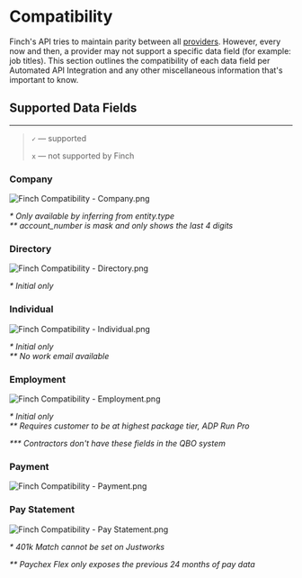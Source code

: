 # Compatibility

Finch's API tries to maintain parity between all [providers](./Providers.md). However, every now and then, a provider may not support a specific data field (for example: job titles). This section outlines the compatibility of each data field per Automated API Integration and any other miscellaneous information that's important to know.

## Supported Data Fields

---

<!-- theme: info -->

> `✓` — supported
>
> `x` — not supported by Finch

### Company
![Finch Compatibility - Company.png](https://stoplight.io/api/v1/projects/cHJqOjEzNjY0/images/AEtHZ61QXIA)


<p><i>* Only available by inferring from entity.type</i><br>
<i>** account_number is mask and only shows the last 4 digits</i></p>

### Directory
![Finch Compatibility - Directory.png](https://stoplight.io/api/v1/projects/cHJqOjEzNjY0/images/0hkrtIgzNJI)


<p><i>* Initial only</i></p>

### Individual
![Finch Compatibility - Individual.png](https://stoplight.io/api/v1/projects/cHJqOjEzNjY0/images/ONSlzNA7C9g)


<p><i>* Initial only</i><br>
<i>** No work email available</i></p>

### Employment
![Finch Compatibility - Employment.png](https://stoplight.io/api/v1/projects/cHJqOjEzNjY0/images/aGyLfMrl7SY)


<p><i>* Initial only</i><br>
<i>** Requires customer to be at highest package tier, ADP Run Pro</i></p>
<i>*** Contractors don't have these fields in the QBO system</i></p>

### Payment
![Finch Compatibility - Payment.png](https://stoplight.io/api/v1/projects/cHJqOjEzNjY0/images/KeoczDkPZ2A)


### Pay Statement
![Finch Compatibility - Pay Statement.png](https://stoplight.io/api/v1/projects/cHJqOjEzNjY0/images/uvYJWn0hoZM)


<p><i>* 401k Match cannot be set on Justworks</i></p>
<p><i>** Paychex Flex only exposes the previous 24 months of pay data</i></p>
